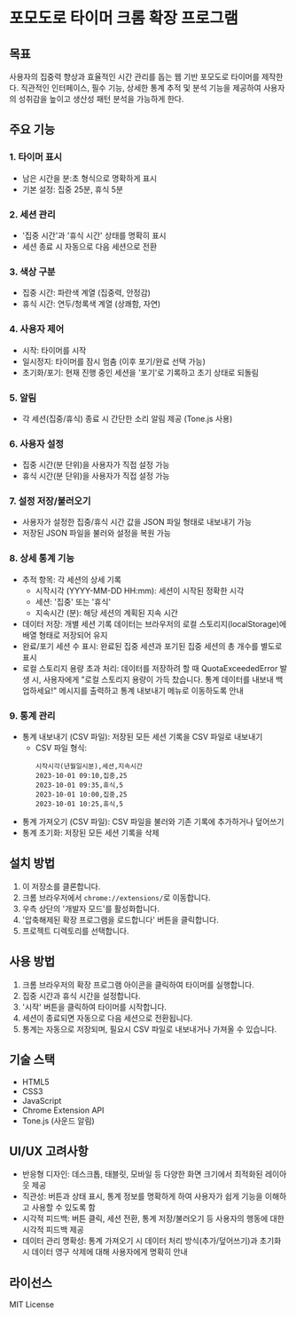 # 포모도로 타이머 크롬 확장 프로그램

## 목표
사용자의 집중력 향상과 효율적인 시간 관리를 돕는 웹 기반 포모도로 타이머를 제작한다.
직관적인 인터페이스, 필수 기능, 상세한 통계 추적 및 분석 기능을 제공하여 사용자의 성취감을 높이고 생산성 패턴 분석을 가능하게 한다.

## 주요 기능

### 1. 타이머 표시
- 남은 시간을 분:초 형식으로 명확하게 표시
- 기본 설정: 집중 25분, 휴식 5분

### 2. 세션 관리
- '집중 시간'과 '휴식 시간' 상태를 명확히 표시
- 세션 종료 시 자동으로 다음 세션으로 전환

### 3. 색상 구분
- 집중 시간: 파란색 계열 (집중력, 안정감)
- 휴식 시간: 연두/청록색 계열 (상쾌함, 자연)

### 4. 사용자 제어
- 시작: 타이머를 시작
- 일시정지: 타이머를 잠시 멈춤 (이후 포기/완료 선택 가능)
- 초기화/포기: 현재 진행 중인 세션을 '포기'로 기록하고 초기 상태로 되돌림

### 5. 알림
- 각 세션(집중/휴식) 종료 시 간단한 소리 알림 제공 (Tone.js 사용)

### 6. 사용자 설정
- 집중 시간(분 단위)을 사용자가 직접 설정 가능
- 휴식 시간(분 단위)을 사용자가 직접 설정 가능

### 7. 설정 저장/불러오기
- 사용자가 설정한 집중/휴식 시간 값을 JSON 파일 형태로 내보내기 가능
- 저장된 JSON 파일을 불러와 설정을 복원 가능

### 8. 상세 통계 기능
- 추적 항목: 각 세션의 상세 기록
  - 시작시각 (YYYY-MM-DD HH:mm): 세션이 시작된 정확한 시각
  - 세션: '집중' 또는 '휴식'
  - 지속시간 (분): 해당 세션의 계획된 지속 시간
- 데이터 저장: 개별 세션 기록 데이터는 브라우저의 로컬 스토리지(localStorage)에 배열 형태로 저장되어 유지
- 완료/포기 세션 수 표시: 완료된 집중 세션과 포기된 집중 세션의 총 개수를 별도로 표시
- 로컬 스토리지 용량 초과 처리: 데이터를 저장하려 할 때 QuotaExceededError 발생 시, 사용자에게 "로컬 스토리지 용량이 가득 찼습니다. 통계 데이터를 내보내 백업하세요!" 메시지를 출력하고 통계 내보내기 메뉴로 이동하도록 안내

### 9. 통계 관리
- 통계 내보내기 (CSV 파일): 저장된 모든 세션 기록을 CSV 파일로 내보내기
  - CSV 파일 형식:
    ```
    시작시각(년월일시분),세션,지속시간
    2023-10-01 09:10,집중,25
    2023-10-01 09:35,휴식,5
    2023-10-01 10:00,집중,25
    2023-10-01 10:25,휴식,5
    ```
- 통계 가져오기 (CSV 파일): CSV 파일을 불러와 기존 기록에 추가하거나 덮어쓰기
- 통계 초기화: 저장된 모든 세션 기록을 삭제

## 설치 방법

1. 이 저장소를 클론합니다.
2. 크롬 브라우저에서 `chrome://extensions/`로 이동합니다.
3. 우측 상단의 '개발자 모드'를 활성화합니다.
4. '압축해제된 확장 프로그램을 로드합니다' 버튼을 클릭합니다.
5. 프로젝트 디렉토리를 선택합니다.

## 사용 방법

1. 크롬 브라우저의 확장 프로그램 아이콘을 클릭하여 타이머를 실행합니다.
2. 집중 시간과 휴식 시간을 설정합니다.
3. '시작' 버튼을 클릭하여 타이머를 시작합니다.
4. 세션이 종료되면 자동으로 다음 세션으로 전환됩니다.
5. 통계는 자동으로 저장되며, 필요시 CSV 파일로 내보내거나 가져올 수 있습니다.

## 기술 스택

- HTML5
- CSS3
- JavaScript
- Chrome Extension API
- Tone.js (사운드 알림)

## UI/UX 고려사항
- 반응형 디자인: 데스크톱, 태블릿, 모바일 등 다양한 화면 크기에서 최적화된 레이아웃 제공
- 직관성: 버튼과 상태 표시, 통계 정보를 명확하게 하여 사용자가 쉽게 기능을 이해하고 사용할 수 있도록 함
- 시각적 피드백: 버튼 클릭, 세션 전환, 통계 저장/불러오기 등 사용자의 행동에 대한 시각적 피드백 제공
- 데이터 관리 명확성: 통계 가져오기 시 데이터 처리 방식(추가/덮어쓰기)과 초기화 시 데이터 영구 삭제에 대해 사용자에게 명확히 안내

## 라이선스

MIT License 
